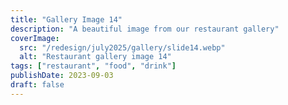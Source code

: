 ```yaml
---
title: "Gallery Image 14"
description: "A beautiful image from our restaurant gallery"
coverImage:
  src: "/redesign/july2025/gallery/slide14.webp"
  alt: "Restaurant gallery image 14"
tags: ["restaurant", "food", "drink"]
publishDate: 2023-09-03
draft: false
---
```

